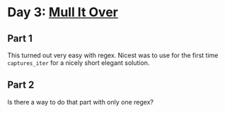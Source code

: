 # Day 3: [Mull It Over](https://adventofcode.com/2024/day/3)

## Part 1

This turned out very easy with regex. Nicest was to use for the first time `captures_iter` for a nicely short elegant solution.

## Part 2

Is there a way to do that part with only one regex?